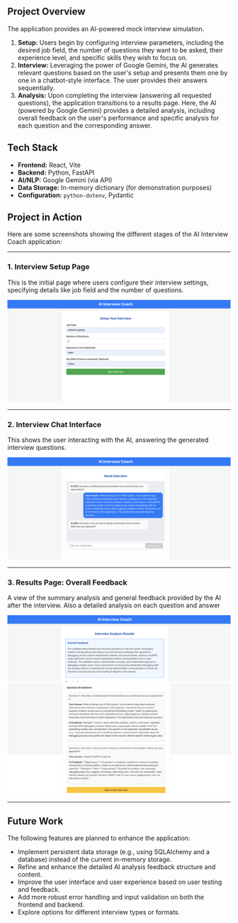 ## Project Overview

The application provides an AI-powered mock interview simulation.

1.  **Setup:** Users begin by configuring interview parameters, including the desired job field, the number of questions they want to be asked, their experience level, and specific skills they wish to focus on.
2.  **Interview:** Leveraging the power of Google Gemini, the AI generates relevant questions based on the user's setup and presents them one by one in a chatbot-style interface. The user provides their answers sequentially.
3.  **Analysis:** Upon completing the interview (answering all requested questions), the application transitions to a results page. Here, the AI (powered by Google Gemini) provides a detailed analysis, including overall feedback on the user's performance and specific analysis for each question and the corresponding answer.

## Tech Stack

*   **Frontend:** React, Vite
*   **Backend:** Python, FastAPI
*   **AI/NLP:** Google Gemini (via API)
*   **Data Storage:** In-memory dictionary (for demonstration purposes)
*   **Configuration:** `python-dotenv`, Pydantic


## Project in Action

Here are some screenshots showing the different stages of the AI Interview Coach application:

---

### 1. Interview Setup Page

This is the initial page where users configure their interview settings, specifying details like job field and the number of questions.

![Screenshot of the Interview Setup Page](client/public/Setup.png)

---

### 2. Interview Chat Interface

This shows the user interacting with the AI, answering the generated interview questions.

![Screenshot of the Interview Chat Interface](client/public/Interview.png)

---

### 3. Results Page: Overall Feedback

A view of the summary analysis and general feedback provided by the AI after the interview.
Also a detailed analysis on each question and answer

![Screenshot of the Results Page: Overall Feedback](client/public/Feedback.png)
![Screenshot of Detailed Question Analysis](client/public/Breakdown.png)

---


## Future Work

The following features are planned to enhance the application:

*   Implement persistent data storage (e.g., using SQLAlchemy and a database) instead of the current in-memory storage.
*   Refine and enhance the detailed AI analysis feedback structure and content.
*   Improve the user interface and user experience based on user testing and feedback.
*   Add more robust error handling and input validation on both the frontend and backend.
*   Explore options for different interview types or formats.
